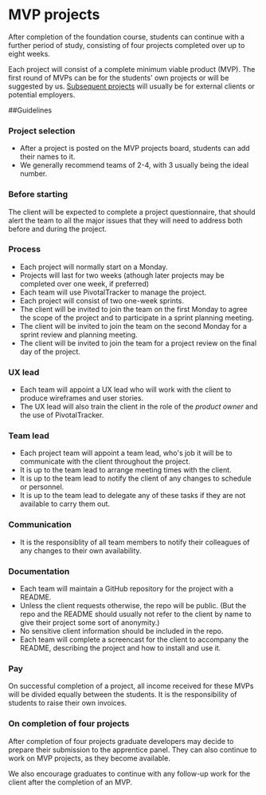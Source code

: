 # MVP projects

After completion of the foundation course, students can continue with a further period of study, consisting of four projects completed over up to eight weeks.

Each project will consist of a complete minimum viable product (MVP). The first round of MVPs can be for the students' own projects or will be suggested by us. [Subsequent projects](http://foundersandcoders.org/mvp) will usually be for external clients or potential employers.

##Guidelines

### Project selection

+ After a project is posted on the MVP projects board, students can add their names to it.
+ We generally recommend teams of 2-4, with 3 usually being the ideal number.

### Before starting

The client will be expected to complete a project questionnaire, that should alert the team to all the major issues that they will need to address both before and during the project.

### Process

+ Each project will normally start on a Monday.
+ Projects will last for two weeks (athough later projects may be completed over one week, if preferred)
+ Each team will use PivotalTracker to manage the project.
+ Each project will consist of two one-week sprints.
+ The client will be invited to join the team on the first Monday to agree the scope of the project and to participate in a sprint planning meeting.
+ The client will be invited to join the team on the second Monday for a sprint review and planning meeting.
+ The client will be invited to join the team for a project review on the final day of the project.

### UX lead

+ Each team will appoint a UX lead who will work with the client to produce wireframes and user stories.
+ The UX lead will also train the client in the role of the *product owner* and the use of PivotalTracker.

### Team lead

+ Each project team will appoint a team lead, who's job it will be to communicate with the client throughout the project.
+ It is up to the team lead to arrange meeting times with the client.
+ It is up to the team lead to notify the client of any changes to schedule or personnel.
+ It is up to the team lead to delegate any of these tasks if they are not available to carry them out.

### Communication

+ It is the responsiblity of all team members to notify their colleagues of any changes to their own availability.

### Documentation

+ Each team will maintain a GitHub repository for the project with a README.
+ Unless the client requests otherwise, the repo will be public. (But the repo and the README should usually not refer to the client by name to give their project some sort of anonymity.)
+ No sensitive client information should be included in the repo.
+ Each team will complete a screencast for the client to accompany the README, describing the project and how to install and use it.

### Pay

On successful completion of a project, all income received for these MVPs will be divided equally between the students. It is the responsibility of students to raise their own invoices.

### On completion of four projects

After completion of four projects graduate developers may decide to prepare their submission to the apprentice panel. They can also continue to work on MVP projects, as they become available.

We also encourage graduates to continue with any follow-up work for the client after the completion of an MVP.

